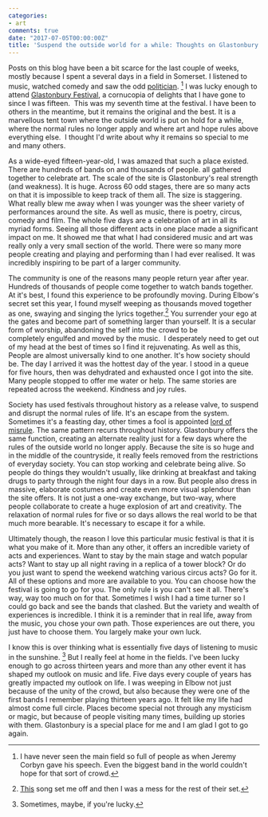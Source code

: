 ```yaml
---
categories:
- art
comments: true
date: "2017-07-05T00:00:00Z"
title: 'Suspend the outside world for a while: Thoughts on Glastonbury Festival'
---
```

  
Posts on this blog have been a bit scarce for the last couple of weeks, mostly because I spent a several days in a field in Somerset. I listened to music, watched comedy and saw the odd <a href="https://www.theguardian.com/music/2017/jun/24/jeremy-corbyn-calls-for-unity-in-glastonbury-speech">politician</a>. [^1] I was lucky enough to attend <a href="http://www.glastonburyfestivals.co.uk/">Glastonbury Festival</a>, a cornucopia of delights that I have gone to since I was fifteen.  This was my seventh time at the festival. I have been to others in the meantime, but it remains the original and the best. It is a marvellous tent town where the outside world is put on hold for a while, where the normal rules no longer apply and where art and hope rules above everything else.  I thought I'd write about why it remains so special to me and many others.  

<!--more-->As a wide-eyed fifteen-year-old, I was amazed that such a place existed. There are hundreds of bands on and thousands of people. all gathered together to celebrate art. The scale of the site is Glastonbury's real strength (and weakness). It is huge. Across 60 odd stages, there are so many acts on that it is impossible to keep track of them all. The size is staggering. What really blew me away when I was younger was the sheer variety of performances around the site. As well as music, there is poetry, circus, comedy and film. The whole five days are a celebration of art in all its myriad forms. Seeing all those different acts in one place made a significant impact on me. It showed me that what I had considered music and art was really only a very small section of the world. There were so many more people creating and playing and performing than I had ever realised. It was incredibly inspiring to be part of a larger community.  

The community is one of the reasons many people return year after year. Hundreds of thousands of people come together to watch bands together. At it's best, I found this experience to be profoundly moving. During Elbow's secret set this year, I found myself weeping as thousands moved together as one, swaying and singing the lyrics together.[^2] You surrender your ego at the gates and become part of something larger than yourself. It is a secular form of worship, abandoning the self into the crowd to be completely engulfed and moved by the music.  I desperately need to get out of my head at the best of times so I find it rejuvenating. As well as this, People are almost universally kind to one another. It's how society should be. The day I arrived it was the hottest day of the year. I stood in a queue for five hours, then was dehydrated and exhausted once I got into the site. Many people stopped to offer me water or help. The same stories are repeated across the weekend. Kindness and joy rules.  

Society has used festivals throughout history as a release valve, to suspend and disrupt the normal rules of life. It's an escape from the system. Sometimes it's a feasting day, other times a fool is appointed <a href="http://theoddmentemporium.tumblr.com/post/38568900358/the-lord-of-misrule-and-the-feast-of-fools-in">lord of misrule</a>. The same pattern recurs throughout history. Glastonbury offers the same function, creating an alternate reality just for a few days where the rules of the outside world no longer apply. Because the site is so huge and in the middle of the countryside, it really feels removed from the restrictions of everyday society. You can stop working and celebrate being alive. So people do things they wouldn't usually, like drinking at breakfast and taking drugs to party through the night four days in a row. But people also dress in massive, elaborate costumes and create even more visual splendour than the site offers. It is not just a one-way exchange, but two-way, where people collaborate to create a huge explosion of art and creativity. The relaxation of normal rules for five or so days allows the real world to be that much more bearable. It's necessary to escape it for a while.  

Ultimately though, the reason I love this particular music festival is that it is what you make of it. More than any other, it offers an incredible variety of acts and experiences. Want to stay by the main stage and watch popular acts? Want to stay up all night raving in a replica of a tower block? Or do you just want to spend the weekend watching various circus acts? Go for it. All of these options and more are available to you. You can choose how the festival is going to go for you. The only rule is you can't see it all. There's way, way too much on for that. Sometimes I wish I had a time turner so I could go back and see the bands that clashed. But the variety and wealth of experiences is incredible. I think it is a reminder that in real life, away from the music, you chose your own path. Those experiences are out there, you just have to choose them. You largely make your own luck.  

I know this is over thinking what is essentially five days of listening to music in the sunshine. [^3] But I really feel at home in the fields. I've been lucky enough to go across thirteen years and more than any other event it has shaped my outlook on music and life. Five days every couple of years has greatly impacted my outlook on life. I was weeping in Elbow not just because of the unity of the crowd, but also because they were one of the first bands I remember playing thirteen years ago. It felt like my life had almost come full circle. Places become special not through any mysticism or magic, but because of people visiting many times, building up stories with them. Glastonbury is a special place for me and I am glad I got to go again.  

[^1]: I have never seen the main field so full of people as when Jeremy Corbyn gave his speech. Even the biggest band in the world couldn't hope for that sort of crowd.
[^2]: <a href="https://youtu.be/MUOsztgBE-I">This</a> song set me off and then I was a mess for the rest of their set.
[^3]: Sometimes, maybe, if you're lucky. 
